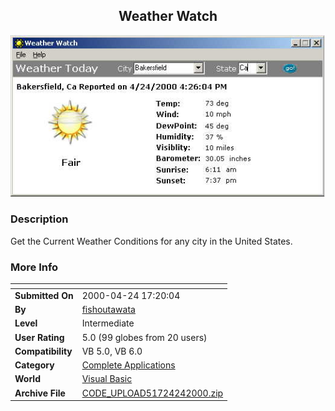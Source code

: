 ﻿<div align="center">

## Weather Watch

<img src="PIC20004241928503043.jpg">
</div>

### Description

Get the Current Weather Conditions for any city in the United States.
 
### More Info
 


<span>             |<span>
---                |---
**Submitted On**   |2000-04-24 17:20:04
**By**             |[fishoutawata](https://github.com/Planet-Source-Code/PSCIndex/blob/master/ByAuthor/fishoutawata.md)
**Level**          |Intermediate
**User Rating**    |5.0 (99 globes from 20 users)
**Compatibility**  |VB 5\.0, VB 6\.0
**Category**       |[Complete Applications](https://github.com/Planet-Source-Code/PSCIndex/blob/master/ByCategory/complete-applications__1-27.md)
**World**          |[Visual Basic](https://github.com/Planet-Source-Code/PSCIndex/blob/master/ByWorld/visual-basic.md)
**Archive File**   |[CODE\_UPLOAD51724242000\.zip](https://github.com/Planet-Source-Code/fishoutawata-weather-watch__1-7560/archive/master.zip)








